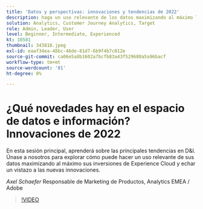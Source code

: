 ```yaml
---
title: 'Datos y perspectivas: innovaciones y tendencias de 2022'
description: haga un uso relevante de los datos maximizando al máximo las inversiones de los Experience Cloud y observe las nuevas innovaciones.
solution: Analytics, Customer Journey Analytics, Target
role: Admin, Leader, User
level: Beginner, Intermediate, Experienced
kt: 10581
thumbnail: 343818.jpeg
exl-id: eaaf34ea-48bc-46de-81d7-6b9f4b7c012e
source-git-commit: ca06e5a8b1602a7bcfb83a43f529680a5a96bacf
workflow-type: tm+mt
source-wordcount: '81'
ht-degree: 0%

---
```


# ¿Qué novedades hay en el espacio de datos e información? Innovaciones de 2022

En esta sesión principal, aprenderá sobre las principales tendencias en D&amp;I. Únase a nosotros para explorar cómo puede hacer un uso relevante de sus datos maximizando al máximo sus inversiones de Experience Cloud y echar un vistazo a las nuevas innovaciones.

*Axel Schaefer* Responsable de Marketing de Productos, Analytics EMEA / Adobe

>[!VIDEO](https://video.tv.adobe.com/v/343818/?quality=12&learn=on)
